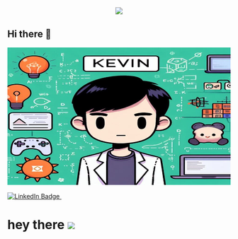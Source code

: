 <div id="header" align="center">
  <img src="https://media.giphy.com/media/M9gbBd9nbDrOTu1Mqx/giphy.gif" width="100"/>
</div>

## Hi there 👋

![Banner Github](https://github.com/ElKev117/ElKev117/blob/main/resized.jpg)

<a href="https://www.linkedin.com/in/kevin-ruda-g%C3%B3mez-322531226" align=“center”>
    <img src="https://img.shields.io/badge/LinkedIn-blue?style=for-the-badge&logo=linkedin&logoColor=white" alt="LinkedIn Badge"/>
 </a>
<img src="https://komarev.com/ghpvc/?username=ElKev117&style=flat-square&color=blue" alt="" align="center"/>

<h1>
  hey there
  <img src="https://media.giphy.com/media/hvRJCLFzcasrR4ia7z/giphy.gif" width="30px"/>
</h1>
<!--
**ElKev117/ElKev117** is a ✨ _special_ ✨ repository because its `README.md` (this file) appears on your GitHub profile.

Here are some ideas to get you started:

- 🔭 I’m currently working on ...
- 🌱 I’m currently learning ...
- 👯 I’m looking to collaborate on ...
- 🤔 I’m looking for help with ...
- 💬 Ask me about ...
- 📫 How to reach me: ...
- 😄 Pronouns: ...
- ⚡ Fun fact: ...
-->
